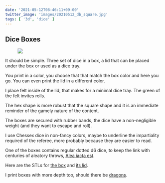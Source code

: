 ```yaml
---
date: '2021-05-12T08:46:11+09:00'
twitter_image: 'images/20210512_db_square.jpg'
tags: [ '3d', 'dice' ]
---
```


## Dice Boxes

<figure class="right">
<a href="images/20210512_dbfour.jpg"><img src="images/20210512_dbfour.jpg" loading="lazy" style="border: 0;"/></a>
<figcaption>
</figcaption>
</figure>

It should be simple. Three set of dice in a box, a lid that can be placed under the box or used as a dice tray.

You print in a color, you choose that that match the box color and here you go. You can even print the lid in a different color.

I place felt inside of the lid, that makes for a minimal dice tray. The green of the felt invites rolls.

The hex shape is more robust that the square shape and it is an immediate reminder of the gamely nature of the content.

The boxes are secured with rubber bands, the dice have a non-negligible weight (and they want to escape and roll).

I use Chessex dice in non-fancy colors, maybe to underline the impartiality required of the referee, more probably because they are easier to read.

One of the boxes contains regular dotted d6 dice, to keep the link with centuries of aleatory throws, [Alea iacta est](https://en.wikipedia.org/wiki/File:9BFE00_-roman_lead_die_(FindID_103936).jpg).

Here are the STLs for [the box](https://github.com/jmettraux/rpg.scad/blob/2b8d3fbcd95be52d217f7fe8bb09bab9132516bc/_stl/hexbox_30_box.stl) and [its lid](https://github.com/jmettraux/rpg.scad/blob/2b8d3fbcd95be52d217f7fe8bb09bab9132516bc/_stl/hexbox_lid.stl).

I print boxes with more depth too, should there be [dragons](images/20210512_dragons.jpg).

